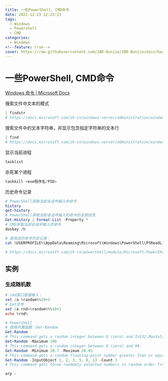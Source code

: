 ```yaml
---
title: 一些PowerShell, CMD命令
date: 2022-12-23 12:23:23
tags:
  - Windows
  - Powershell
  - CMD
categories:
  - Windows
<!--feature: true-->
cover: https://raw.githubusercontent.com/JBR-Bunjie/JBR-Bunjie/main/back.jpg
---
```


# 一些PowerShell, CMD命令

[Windows 命令 | Microsoft Docs](https://docs.microsoft.com/zh-cn/windows-server/administration/windows-commands/windows-commands)

搜索文件中文本的模式

```powershell
| findstr
# https://docs.microsoft.com/zh-cn/windows-server/administration/windows-commands/findstr
```

搜索文件中的文本字符串，并显示包含指定字符串的文本行

```powershell
| find
# https://docs.microsoft.com/zh-cn/windows-server/administration/windows-commands/find
```

显示当前进程

```powershell
tasklist
```

杀死某个进程

```powershell
taskkill <exe程序名/PID>
```

历史命令记录

```powershell
# PowerShell获取当前会话中输入的命令
history
get-history
# PowerShell获取当前会话中输入的命令的全部信息
Get-History | Format-List -Property *
# CMD获取当前会话中输入的命令
doskey /h

# 查阅总的命令历史记录：
cat %USERPROFILE%\AppData\Roaming\Microsoft\Windows\PowerShell\PSReadLine\ConsoleHost_history.txt

# https://docs.microsoft.com/zh-cn/powershell/module/Microsoft.PowerShell.Core/about/about_history?view=powershell-7.2
```

## 实例

### 生成随机数

```powershell
# cmd窗口直接输入：
set /a %random%%10+1
# bat文件：
set /a rnd=%random%%%10+1
echo %rnd%

# PowerShell
# 使用内置函数：Get-Random
Get-Random
# This command gets a random integer between 0 (zero) and Int32.MaxValue.
Get-Random -Maximum 100
# This command gets a random integer between 0 (zero) and 99.
Get-Random -Minimum 10.7 -Maximum 20.93
# This command gets a random floating-point number greater than or equal to 10.7 and less than 20.92.
Get-Random -InputObject 1, 2, 3, 5, 8, 13 -Count 3
# This command gets three randomly selected numbers in random order from the array.
```

```powershel
arp -
```
